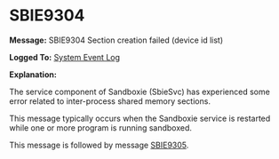 # SBIE9304


**Message:** SBIE9304 Section creation failed (device id list)

**Logged To:** [System Event Log](SystemEventLog.md)

**Explanation:**

The service component of Sandboxie (SbieSvc) has experienced some error related to inter-process shared memory sections.

This message typically occurs when the Sandboxie service is restarted while one or more program is running sandboxed.

This message is followed by message [SBIE9305](SBIE9305.md).
